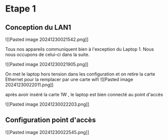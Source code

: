 

# Etape 1 

## Conception du LAN1
![[Pasted image 20241230021542.png]]

Tous nos appareils communiquent bien à l'exception du Laptop 1. Nous nous occupons de celui-ci dans la suite.

![[Pasted image 20241230021905.png]]

On met le laptop hors tension dans les configuration et on retire la carte Ethernet pour la remplacer par une carte wifi
![[Pasted image 20241230022011.png]]

après avoir inséré la carte 1W , le laptop est bien connecté au point d'accès

![[Pasted image 20241230022203.png]]




## Configuration point d'accès

![[Pasted image 20241230022545.png]]
